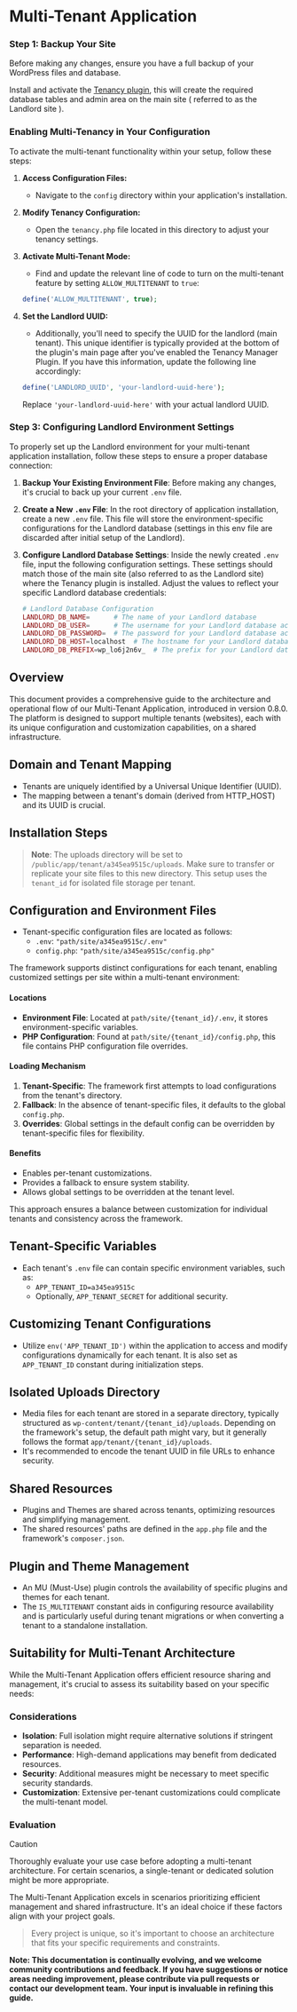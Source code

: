 # Multi-Tenant Application

### Step 1: Backup Your Site

Before making any changes, ensure you have a full backup of your WordPress files and database.

Install and activate the [Tenancy plugin](#), this will create the required database tables and admin area on the main site ( referred to as the Landlord site ).

### Enabling Multi-Tenancy in Your Configuration

To activate the multi-tenant functionality within your setup, follow these steps:

1. **Access Configuration Files:**
   - Navigate to the `config` directory within your application's installation.

2. **Modify Tenancy Configuration:**
   - Open the `tenancy.php` file located in this directory to adjust your tenancy settings.

3. **Activate Multi-Tenant Mode:**
   - Find and update the relevant line of code to turn on the multi-tenant feature by setting `ALLOW_MULTITENANT` to `true`:
    ```php
    define('ALLOW_MULTITENANT', true);
    ```

4. **Set the Landlord UUID:**
   - Additionally, you'll need to specify the UUID for the landlord (main tenant). This unique identifier is typically provided at the bottom of the plugin's main page after you've enabled the Tenancy Manager Plugin. If you have this information, update the following line accordingly:
    ```php
    define('LANDLORD_UUID', 'your-landlord-uuid-here');
    ```
    Replace `'your-landlord-uuid-here'` with your actual landlord UUID.

### Step 3: Configuring Landlord Environment Settings

To properly set up the Landlord environment for your multi-tenant application installation, follow these steps to ensure a proper database connection:

1. **Backup Your Existing Environment File**: Before making any changes, it's crucial to back up your current `.env` file.

2. **Create a New `.env` File**: In the root directory of application installation, create a new `.env` file. This file will store the environment-specific configurations for the Landlord database (settings in this env file are discarded after initial setup of the Landlord).

3. **Configure Landlord Database Settings**: Inside the newly created `.env` file, input the following configuration settings. These settings should match those of the main site (also referred to as the Landlord site) where the Tenancy plugin is installed. Adjust the values to reflect your specific Landlord database credentials:

   ```php
   # Landlord Database Configuration
   LANDLORD_DB_NAME=      # The name of your Landlord database
   LANDLORD_DB_USER=      # The username for your Landlord database access
   LANDLORD_DB_PASSWORD=  # The password for your Landlord database access
   LANDLORD_DB_HOST=localhost  # The hostname for your Landlord database server, typically 'localhost'
   LANDLORD_DB_PREFIX=wp_lo6j2n6v_  # The prefix for your Landlord database tables, adjust as needed
   ```

## Overview

This document provides a comprehensive guide to the architecture and operational flow of our Multi-Tenant Application, introduced in version 0.8.0. The platform is designed to support multiple tenants (websites), each with its unique configuration and customization capabilities, on a shared infrastructure.

## Domain and Tenant Mapping

- Tenants are uniquely identified by a Universal Unique Identifier (UUID).
- The mapping between a tenant's domain (derived from HTTP_HOST) and its UUID is crucial.

## Installation Steps

   > **Note**: The uploads directory will be set to `/public/app/tenant/a345ea9515c/uploads`. Make sure to transfer or replicate your site files to this new directory. This setup uses the `tenant_id` for isolated file storage per tenant.

## Configuration and Environment Files

- Tenant-specific configuration files are located as follows:
  - `.env`: `"path/site/a345ea9515c/.env"`
  - `config.php`: `"path/site/a345ea9515c/config.php"`

The framework supports distinct configurations for each tenant, enabling customized settings per site within a multi-tenant environment:

#### Locations

- **Environment File**: Located at `path/site/{tenant_id}/.env`, it stores environment-specific variables.
- **PHP Configuration**: Found at `path/site/{tenant_id}/config.php`, this file contains PHP configuration file overrides.

#### Loading Mechanism

1. **Tenant-Specific**: The framework first attempts to load configurations from the tenant's directory.
2. **Fallback**: In the absence of tenant-specific files, it defaults to the global `config.php`.
3. **Overrides**: Global settings in the default config can be overridden by tenant-specific files for flexibility.

#### Benefits

- Enables per-tenant customizations.
- Provides a fallback to ensure system stability.
- Allows global settings to be overridden at the tenant level.

This approach ensures a balance between customization for individual tenants and consistency across the framework.

## Tenant-Specific Variables

- Each tenant's `.env` file can contain specific environment variables, such as:
  - `APP_TENANT_ID=a345ea9515c`
  - Optionally, `APP_TENANT_SECRET` for additional security.

## Customizing Tenant Configurations

- Utilize `env('APP_TENANT_ID')` within the application to access and modify configurations dynamically for each tenant. It is also set as `APP_TENANT_ID` constant during initialization steps.

## Isolated Uploads Directory

- Media files for each tenant are stored in a separate directory, typically structured as `wp-content/tenant/{tenant_id}/uploads`. Depending on the framework's setup, the default path might vary, but it generally follows the format `app/tenant/{tenant_id}/uploads`.
- It's recommended to encode the tenant UUID in file URLs to enhance security.

## Shared Resources

- Plugins and Themes are shared across tenants, optimizing resources and simplifying management.
- The shared resources' paths are defined in the `app.php` file and the framework's `composer.json`.

## Plugin and Theme Management

- An MU (Must-Use) plugin controls the availability of specific plugins and themes for each tenant.
- The `IS_MULTITENANT` constant aids in configuring resource availability and is particularly useful during tenant migrations or when converting a tenant to a standalone installation.

## Suitability for Multi-Tenant Architecture

While the Multi-Tenant Application offers efficient resource sharing and management, it's crucial to assess its suitability based on your specific needs:

### Considerations

- **Isolation**: Full isolation might require alternative solutions if stringent separation is needed.
- **Performance**: High-demand applications may benefit from dedicated resources.
- **Security**: Additional measures might be necessary to meet specific security standards.
- **Customization**: Extensive per-tenant customizations could complicate the multi-tenant model.

### Evaluation

> [!CAUTION]
>
> Thoroughly evaluate your use case before adopting a multi-tenant architecture. For certain scenarios, a single-tenant or dedicated solution might be more appropriate.

The Multi-Tenant Application excels in scenarios prioritizing efficient management and shared infrastructure. It's an ideal choice if these factors align with your project goals.

> Every project is unique, so it's important to choose an architecture that fits your specific requirements and constraints.

**Note: This documentation is continually evolving, and we welcome community contributions and feedback. If you have suggestions or notice areas needing improvement, please contribute via pull requests or contact our development team. Your input is invaluable in refining this guide.**
